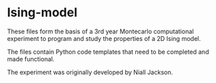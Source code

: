 # Ising-model

These files form the basis of a 3rd year Montecarlo computational experiment to program and study the properties
of a 2D Ising model.

The files contain Python code templates that need to be completed and made functional.

The experiment was originally developed by Niall Jackson.
